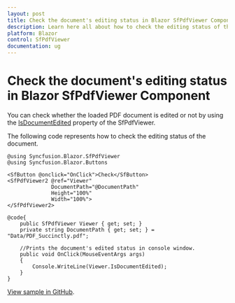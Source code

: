 ```yaml
---
layout: post
title: Check the document's editing status in Blazor SfPdfViewer Component | Syncfusion
description: Learn here all about how to check the editing status of the document in Syncfusion Blazor SfPdfViewer component.
platform: Blazor
control: SfPdfViewer
documentation: ug
---
```


# Check the document's editing status in Blazor SfPdfViewer Component

You can check whether the loaded PDF document is edited or not by using the [IsDocumentEdited](https://help.syncfusion.com/cr/blazor/Syncfusion.Blazor.SfPdfViewer.PdfViewerBase.html#Syncfusion_Blazor_SfPdfViewer_PdfViewerBase_IsDocumentEdited) property of the SfPdfViewer.

The following code represents how to check the editing status of the document.

```cshtml
@using Syncfusion.Blazor.SfPdfViewer
@using Syncfusion.Blazor.Buttons

<SfButton @onclick="OnClick">Check</SfButton>
<SfPdfViewer2 @ref="Viewer"
              DocumentPath="@DocumentPath"
              Height="100%"
              Width="100%">
</SfPdfViewer2>

@code{
    public SfPdfViewer Viewer { get; set; }
    private string DocumentPath { get; set; } = "Data/PDF_Succinctly.pdf";

    //Prints the document's edited status in console window.
    public void OnClick(MouseEventArgs args)
    {
        Console.WriteLine(Viewer.IsDocumentEdited);
    }
}
```

[View sample in GitHub](https://github.com/SyncfusionExamples/blazor-pdf-viewer-examples/tree/master/Common/Document%20editing%20status).